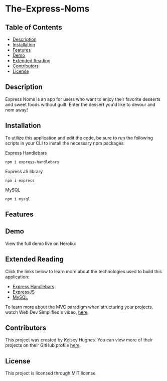 # The-Express-Noms

## Table of Contents 
* [Description](#Description)
* [Installation](#Installation)
* [Features](#Features)
* [Demo](#Demo)
* [Extended Reading](#Extended-Reading)
* [Contributors](#Contributors)
* [License](#License)

## Description 
Express Noms is an app for users who want to enjoy their favorite desserts and sweet foods without guilt. Enter the dessert you'd like to devour and nom away!

## Installation 
To utilize this application and edit the code, be sure to run the following scripts in your CLI to install the necessary npm packages: 

Express Handlebars 
```
npm i express-handlebars
```

Express JS library
```
npm i express
```

MySQL 
```
npm i mysql
```
## Features 

## Demo 
View the full demo live on Heroku: 


## Extended Reading 
Click the links below to learn more about the technologies used to build this application: 
* [Express Handlebars](https://handlebarsjs.com/)
* [ExpressJS](https://expressjs.com/)
* [MySQL](https://www.mysql.com/)

To learn more about the MVC paradigm when structuring your projects, watch Web Dev Simplified's video, [here](https://www.youtube.com/watch?v=DUg2SWWK18I).

## Contributors 
This project was created by Kelsey Hughes. You can view more of their projects on their GitHub profile [here](https://www.github.coom/kelbri10).

## License
This project is licensed through MIT license. 
